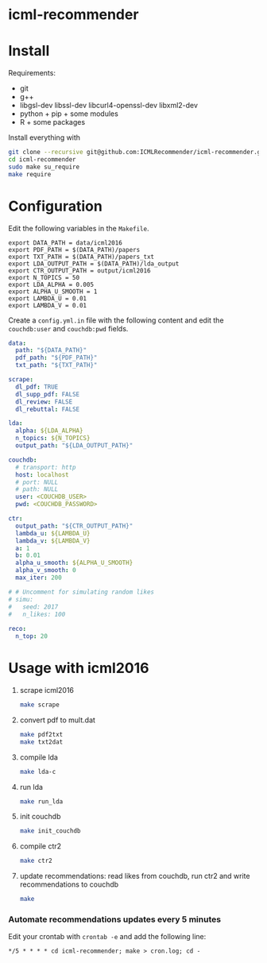 # icml-recommender

# Install

Requirements:

- git
- g++
- libgsl-dev libssl-dev libcurl4-openssl-dev libxml2-dev
- python + pip + some modules
- R + some packages

Install everything with

```sh
git clone --recursive git@github.com:ICMLRecommender/icml-recommender.git
cd icml-recommender
sudo make su_require
make require
```

# Configuration

Edit the following variables in the `Makefile`.

```make
export DATA_PATH = data/icml2016
export PDF_PATH = $(DATA_PATH)/papers
export TXT_PATH = $(DATA_PATH)/papers_txt
export LDA_OUTPUT_PATH = $(DATA_PATH)/lda_output
export CTR_OUTPUT_PATH = output/icml2016
export N_TOPICS = 50
export LDA_ALPHA = 0.005
export ALPHA_U_SMOOTH = 1
export LAMBDA_U = 0.01
export LAMBDA_V = 0.01
```

Create a `config.yml.in` file with the following content and edit the `couchdb:user` and `couchdb:pwd` fields.

```yaml
data: 
  path: "${DATA_PATH}"
  pdf_path: "${PDF_PATH}"
  txt_path: "${TXT_PATH}"

scrape:
  dl_pdf: TRUE
  dl_supp_pdf: FALSE
  dl_review: FALSE
  dl_rebuttal: FALSE

lda:
  alpha: ${LDA_ALPHA}
  n_topics: ${N_TOPICS}
  output_path: "${LDA_OUTPUT_PATH}"

couchdb:
  # transport: http
  host: localhost
  # port: NULL
  # path: NULL
  user: <COUCHDB_USER>
  pwd: <COUCHDB_PASSWORD>

ctr:
  output_path: "${CTR_OUTPUT_PATH}"
  lambda_u: ${LAMBDA_U}
  lambda_v: ${LAMBDA_V}
  a: 1
  b: 0.01
  alpha_u_smooth: ${ALPHA_U_SMOOTH}
  alpha_v_smooth: 0
  max_iter: 200

# # Uncomment for simulating random likes
# simu:
#   seed: 2017
#   n_likes: 100
  
reco:
  n_top: 20
```

# Usage with icml2016

1. scrape icml2016

    ```sh
    make scrape
    ```

2. convert pdf to mult.dat
    
    ```sh
    make pdf2txt
    make txt2dat
    ```

3. compile lda
    
    ```sh
    make lda-c
    ```
    
4. run lda

    ```sh
    make run_lda
    ```

5. init couchdb

    ```sh
    make init_couchdb
    ```

6. compile ctr2
    
    ```sh
    make ctr2
    ```

7. update recommendations: read likes from couchdb, run ctr2 and write recommendations to couchdb

    ```sh
    make
    ```

### Automate recommendations updates every 5 minutes

Edit your crontab with `crontab -e` and add the following line:

```
*/5 * * * * cd icml-recommender; make > cron.log; cd -
```
